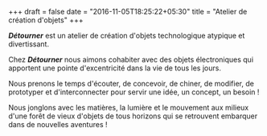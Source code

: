 +++
draft = false
date = "2016-11-05T18:25:22+05:30"
title = "Atelier de création d'objets"
+++

***Détourner*** est un atelier de création d'objets technologique atypique et divertissant.

Chez ***Détourner*** nous aimons cohabiter avec des objets électroniques qui apportent une pointe 
d'excentricité dans la vie de tous les jours.

Nous prenons le temps d'écouter, de concevoir, de chiner, de modifier, de prototyper 
et d'interconnecter pour servir une idée, un concept, un besoin !

Nous jonglons avec les matières, la lumière et le mouvement aux milieux d'une forêt de 
vieux d'objets de tous horizons qui se retrouvent embarquer dans de nouvelles aventures ! 